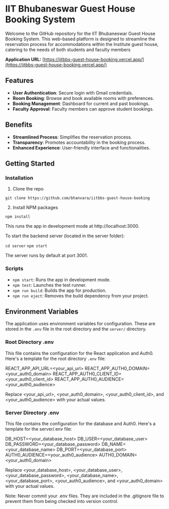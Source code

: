 # IIT Bhubaneswar Guest House Booking System

Welcome to the GitHub repository for the IIT Bhubaneswar Guest House Booking System. This web-based platform is designed to streamline the reservation process for accommodations within the Institute guest house, catering to the needs of both students and faculty members

**Application URL:** [https://iitbbs-guest-house-booking.vercel.app/](https://iitbbs-guest-house-booking.vercel.app/)

## Features

- **User Authentication**: Secure login with Gmail credentials.
- **Room Booking**: Browse and book available rooms with preferences.
- **Booking Management**: Dashboard for current and past bookings.
- **Faculty Approval**: Faculty members can approve student bookings.

## Benefits

- **Streamlined Process**: Simplifies the reservation process.
- **Transparency**: Promotes accountability in the booking process.
- **Enhanced Experience**: User-friendly interface and functionalities.

## Getting Started

### Installation

1. Clone the repo

`git clone https://github.com/bhanvara/iitbbs-guest-house-booking` 

2. Install NPM packages

`npm install`

This runs the app in development mode at http://localhost:3000.

To start the backend server (located in the server folder):

`cd server`
`npm start`

The server runs by default at port 3001.

### Scripts
- `npm start`: Runs the app in development mode.
- `npm test`: Launches the test runner.
- `npm run build`: Builds the app for production.
- `npm run eject`: Removes the build dependency from your project.

## Environment Variables

The application uses environment variables for configuration. These are stored in the `.env` file in the root directory and the `server/` directory.

### Root Directory .env

This file contains the configuration for the React application and Auth0. Here's a template for the root directory `.env` file:

REACT_APP_API_URL=<your_api_url>
REACT_APP_AUTH0_DOMAIN=<your_auth0_domain>
REACT_APP_AUTH0_CLIENT_ID=<your_auth0_client_id>
REACT_APP_AUTH0_AUDIENCE=<your_auth0_audience>

Replace <your_api_url>, <your_auth0_domain>, <your_auth0_client_id>, and <your_auth0_audience> with your actual values.

### Server Directory .env

This file contains the configuration for the database and Auth0. Here's a template for the server/.env file:

DB_HOST=<your_database_host>
DB_USER=<your_database_user>
DB_PASSWORD=<your_database_password>
DB_NAME=<your_database_name>
DB_PORT=<your_database_port>
AUTH0_AUDIENCE=<your_auth0_audience>
AUTH0_DOMAIN=<your_auth0_domain>

Replace <your_database_host>, <your_database_user>, <your_database_password>, <your_database_name>, <your_database_port>, <your_auth0_audience>, and <your_auth0_domain> with your actual values.

Note: Never commit your .env files. They are included in the .gitignore file to prevent them from being checked into version control.